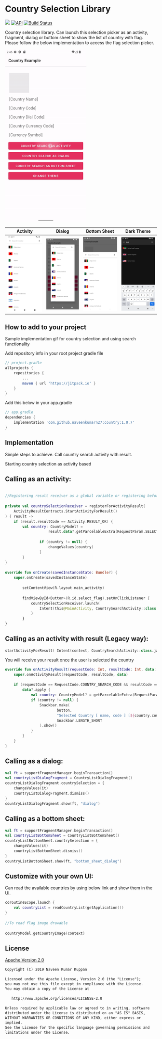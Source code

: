 Country Selection Library
===========================
[![](https://jitpack.io/v/naveenkumarn27/country.svg)](https://jitpack.io/#naveenkumarn27/country)
[![API](https://img.shields.io/badge/API-21%2B-brightgreen.svg?style=flat)](https://android-arsenal.com/api?level=21)
[![Build Status](https://travis-ci.org/naveenkumarn27/country.svg?branch=master)](https://travis-ci.org/naveenkumarn27/country)

Country selection library. Can launch this selection picker as an activity, fragment, dialog or bottom sheet to show the list of country with flag. Please follow the below implementation to access the flag selection picker.

<img src="art/videos/country.gif" width="270" height="570"/>

<br>

| Activity | Dialog | Bottom Sheet | Dark Theme |
| ------ | ------ | ------ | ------ |
| ![Activity](art/screenshots/screenshot-1.png) | ![Dialog](art/screenshots/screenshot-2.png) | ![Bottom Sheet](art/screenshots/screenshot-3.png) | ![Dark Theme](art/screenshots/screenshot-4.png) |

How to add to your project
--------------

Sample implementation gif for country selection and using search functionality 

Add repository info in your root project gradle file

```gradle
// project.gradle
allprojects {
	repositories {
		...
		maven { url 'https://jitpack.io' }
	}
}
```

Add this below in your app.gradle

```gradle
// app.gradle
dependencies {
	implementation 'com.github.naveenkumarn27:country:1.0.7'
}
```

## Implementation

Simple steps to achieve. Call country search activity with result.

Starting country selection as activity based

Calling as an activity:
--------------
```kotlin

//Registering result receiver as a global variable or registering before Lifcycle.Event.CREATED

private val countrySelectionReceiver = registerForActivityResult(
	ActivityResultContracts.StartActivityForResult()
) { result ->
	if (result.resultCode == Activity.RESULT_OK) {
		val country: CountryModel? =
                	result.data?.getParcelableExtra(RequestParam.SELECTED_VALUE)

            	if (country != null) {
                	changeValues(country)
            	}
        }
}

override fun onCreate(savedInstanceState: Bundle?) {
	super.onCreate(savedInstanceState)

        setContentView(R.layout.main_activity)

        findViewById<Button>(R.id.select_flag).setOnClickListener {
            countrySelectionReceiver.launch(
                Intent(this@MainActivity, CountrySearchActivity::class.java)
            )
        }
}
```

Calling as an activity with result (Legacy way):
--------------
```kotlin
startActivityForResult( Intent(context, CountrySearchActivity::class.java), RequestCode.COUNTRY_SEARCH_CODE)
```

You will receive your result once the user is selected the country

```kotlin
override fun onActivityResult(requestCode: Int, resultCode: Int, data: Intent?) {
    super.onActivityResult(requestCode, resultCode, data)

    if (requestCode == RequestCode.COUNTRY_SEARCH_CODE && resultCode == Activity.RESULT_OK) {
        data?.apply {
            val country: CountryModel? = getParcelableExtra(RequestParam.SELECTED_VALUE)
            if (country != null) {
                Snackbar.make(
                        button,
                        "Selected Country [ name, code ] [${country.countryName} , ${country.countryCode}]",
                        Snackbar.LENGTH_SHORT
                ).show()
            }
        }
    }
}
```

Calling as a dialog:
--------------
```kotlin
val ft = supportFragmentManager.beginTransaction()
val countryListDialogFragment = CountryListDialogFragment()
countryListDialogFragment.countrySelection = {
    changeValues(it)
    countryListDialogFragment.dismiss()
}
countryListDialogFragment.show(ft, "dialog")
```

Calling as a bottom sheet:
--------------
```kotlin
val ft = supportFragmentManager.beginTransaction()
val countryListBottomSheet = CountryListBottomSheet()
countryListBottomSheet.countrySelection = {
    changeValues(it)
    countryListBottomSheet.dismiss()
}
countryListBottomSheet.show(ft, "bottom_sheet_dialog")
```

Customize with your own UI:
--------------
Can read the available countries by using below link and show them in the UI.

```kotlin
coroutineScope.launch {
	val countryList = readCountryList(getApplication())
}

//To read flag image drawable

countryModel.getCountryImage(context)

```

## License

[Apache Version 2.0](http://www.apache.org/licenses/LICENSE-2.0.html)

    Copyright (C) 2019 Naveen Kumar Kuppan

    Licensed under the Apache License, Version 2.0 (the "License");
    you may not use this file except in compliance with the License.
    You may obtain a copy of the License at

       http://www.apache.org/licenses/LICENSE-2.0

    Unless required by applicable law or agreed to in writing, software
    distributed under the License is distributed on an "AS IS" BASIS,
    WITHOUT WARRANTIES OR CONDITIONS OF ANY KIND, either express or implied.
    See the License for the specific language governing permissions and
    limitations under the License.
